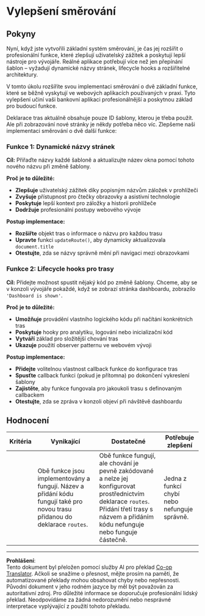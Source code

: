 <!--
CO_OP_TRANSLATOR_METADATA:
{
  "original_hash": "df0dcecddcd28ea8cbf6ede0ad57d673",
  "translation_date": "2025-10-24T21:05:33+00:00",
  "source_file": "7-bank-project/1-template-route/assignment.md",
  "language_code": "cs"
}
-->
# Vylepšení směrování

## Pokyny

Nyní, když jste vytvořili základní systém směrování, je čas jej rozšířit o profesionální funkce, které zlepšují uživatelský zážitek a poskytují lepší nástroje pro vývojáře. Reálné aplikace potřebují více než jen přepínání šablon – vyžadují dynamické názvy stránek, lifecycle hooks a rozšiřitelné architektury.

V tomto úkolu rozšíříte svou implementaci směrování o dvě základní funkce, které se běžně vyskytují ve webových aplikacích používaných v praxi. Tyto vylepšení učiní vaši bankovní aplikaci profesionálnější a poskytnou základ pro budoucí funkce.

Deklarace tras aktuálně obsahuje pouze ID šablony, kterou je třeba použít. Ale při zobrazování nové stránky je někdy potřeba něco víc. Zlepšeme naši implementaci směrování o dvě další funkce:

### Funkce 1: Dynamické názvy stránek
**Cíl:** Přiřaďte názvy každé šabloně a aktualizujte název okna pomocí tohoto nového názvu při změně šablony.

**Proč je to důležité:**
- **Zlepšuje** uživatelský zážitek díky popisným názvům záložek v prohlížeči
- **Zvyšuje** přístupnost pro čtečky obrazovky a asistivní technologie  
- **Poskytuje** lepší kontext pro záložky a historii prohlížeče
- **Dodržuje** profesionální postupy webového vývoje

**Postup implementace:**
- **Rozšiřte** objekt tras o informace o názvu pro každou trasu
- **Upravte** funkci `updateRoute()`, aby dynamicky aktualizovala `document.title`
- **Otestujte**, zda se názvy správně mění při navigaci mezi obrazovkami

### Funkce 2: Lifecycle hooks pro trasy  
**Cíl:** Přidejte možnost spustit nějaký kód po změně šablony. Chceme, aby se v konzoli vývojáře pokaždé, když se zobrazí stránka dashboardu, zobrazilo `'Dashboard is shown'`.

**Proč je to důležité:**
- **Umožňuje** provádění vlastního logického kódu při načítání konkrétních tras
- **Poskytuje** hooky pro analytiku, logování nebo inicializační kód
- **Vytváří** základ pro složitější chování tras
- **Ukazuje** použití observer patternu ve webovém vývoji

**Postup implementace:**
- **Přidejte** volitelnou vlastnost callback funkce do konfigurace tras
- **Spusťte** callback funkci (pokud je přítomna) po dokončení vykreslení šablony
- **Zajistěte**, aby funkce fungovala pro jakoukoli trasu s definovaným callbackem
- **Otestujte**, zda se zpráva v konzoli objeví při návštěvě dashboardu

## Hodnocení

| Kritéria | Vynikající                                                                                                                          | Dostatečné                                                                                                                                                                                  | Potřebuje zlepšení                                       |
| -------- | ---------------------------------------------------------------------------------------------------------------------------------- | ----------------------------------------------------------------------------------------------------------------------------------------------------------------------------------------- | ------------------------------------------------------- |
|          | Obě funkce jsou implementovány a fungují. Název a přidání kódu fungují také pro novou trasu přidanou do deklarace `routes`.         | Obě funkce fungují, ale chování je pevně zakódované a nelze jej konfigurovat prostřednictvím deklarace `routes`. Přidání třetí trasy s názvem a přidáním kódu nefunguje nebo funguje částečně. | Jedna z funkcí chybí nebo nefunguje správně.            |

---

**Prohlášení**:  
Tento dokument byl přeložen pomocí služby AI pro překlad [Co-op Translator](https://github.com/Azure/co-op-translator). Ačkoli se snažíme o přesnost, mějte prosím na paměti, že automatizované překlady mohou obsahovat chyby nebo nepřesnosti. Původní dokument v jeho rodném jazyce by měl být považován za autoritativní zdroj. Pro důležité informace se doporučuje profesionální lidský překlad. Neodpovídáme za žádná nedorozumění nebo nesprávné interpretace vyplývající z použití tohoto překladu.